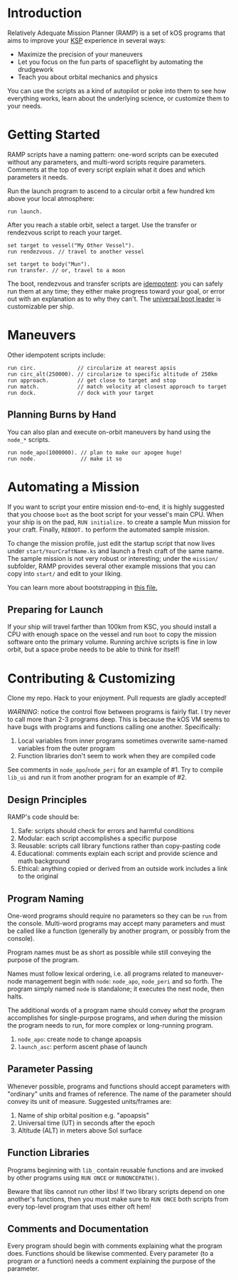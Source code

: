 Introduction
============

Relatively Adequate Mission Planner (RAMP) is a set of kOS programs that aims
to improve your [KSP](http://kerbalspaceprogram.com) experience in several ways:

 - Maximize the precision of your maneuvers
 - Let you focus on the fun parts of spaceflight by automating the drudgework
 - Teach you about orbital mechanics and physics

You can use the scripts as a kind of autopilot or poke into them to
see how everything works, learn about the underlying science, or customize
them to your needs.

Getting Started
===============

RAMP scripts have a naming pattern: one-word scripts can be executed without any
parameters, and multi-word scripts require parameters. Comments at the top of
every script explain what it does and which parameters it needs.

Run the launch program to ascend to a circular orbit a few hundred km above
your local atmosphere:

    run launch.

After you reach a stable orbit, select a target. Use the transfer or rendezvous script to reach your target.

    set target to vessel("My Other Vessel").
    run rendezvous. // travel to another vessel

    set target to body("Mun").
    run transfer. // or, travel to a moon

The boot, rendezvous and transfer scripts are [idempotent](https://en.wikipedia.org/wiki/Idempotence):
you can safely run them at any time; they either make progress toward your goal, or error out
with an explanation as to why they can't. The [universal boot leader](boot/README.md) is customizable per ship.

Maneuvers
=========

Other idempotent scripts include:

    run circ.             // circularize at nearest apsis
    run circ_alt(250000). // circularize to specific altitude of 250km
    run approach.         // get close to target and stop
    run match.            // match velocity at closest approach to target
    run dock.             // dock with your target

Planning Burns by Hand
----------------------

You can also plan and execute on-orbit maneuvers by hand using the `node_*` scripts.

    run node_apo(1000000). // plan to make our apogee huge!
    run node.              // make it so

Automating a Mission
====================

If you want to script your entire mission end-to-end, it is highly suggested
that you choose `boot` as the boot script for your vessel's main CPU. When
your ship is on the pad, `RUN initialize.` to create a sample Mun mission for
your craft. Finally, `REBOOT.` to perform the automated sample mission.

To change the mission profile, just edit the startup script that now lives under
`start/YourCraftName.ks` and launch a fresh craft of the same name. The sample
mission is not very robust or interesting; under the `mission/` subfolder, RAMP
provides several other example missions that you can copy into `start/` and
edit to your liking.

You can learn more about bootstrapping in [this file.](https://github.com/xeger/kos-ramp/blob/master/boot/README.md)

Preparing for Launch
--------------------

If your ship will travel farther than 100km from KSC, you should install
a CPU with enough space on the vessel and run `boot` to copy the mission
software onto the primary volume. Running archive scripts is fine in low
orbit, but a space probe needs to be able to think for itself!

Contributing & Customizing
==========================

Clone my repo. Hack to your enjoyment. Pull requests are gladly accepted!

*WARNING*: notice the control flow between programs is fairly flat. I try never
to call more than 2-3 programs deep. This is because the kOS VM seems to have
bugs with programs and functions calling one another. Specifically:

1. Local variables from inner programs sometimes overwrite same-named variables from the outer program
2. Function libraries don't seem to work when they are compiled code

See comments in `node_apo`/`node_peri` for an example of #1.
Try to compile `lib_ui` and run it from another program for an example of #2.

Design Principles
-----------------

RAMP's code should be:

1. Safe: scripts should check for errors and harmful conditions
2. Modular: each script accomplishes a specific purpose
3. Reusable: scripts call library functions rather than copy-pasting code
4. Educational: comments explain each script and provide science and math background
5. Ethical: anything copied or derived from an outside work includes a link to the original

Program Naming
--------------

One-word programs should require no parameters so they can be `run` from the
console. Multi-word programs may accept many parameters and must be called
like a function (generally by another program, or possibly from the console).

Program names must be as short as possible while still conveying the purpose
of the program.

Names must follow lexical ordering, i.e. all programs related to maneuver-node
management begin with `node`: `node_apo`, `node_peri` and so forth. The program
simply named `node` is standalone; it executes the next node, then halts.

The additional words of a program name should convey _what_ the program
accomplishes for single-purpose programs, and _when_ during the mission
the program needs to run, for more complex or long-running program.

1. `node_apo`: create node to change apoapsis
2. `launch_asc`: perform ascent phase of launch

Parameter Passing
-----------------

Whenever possible, programs and functions should accept parameters with
"ordinary" units and frames of reference. The name of the parameter
should convey its unit of measure. Suggested units/frames are:

1. Name of ship orbital position e.g. "apoapsis"
2. Universal time (UT) in seconds after the epoch
3. Altitude (ALT) in meters above SoI surface

Function Libraries
------------------

Programs beginning with `lib_` contain reusable functions and are invoked by
other programs using `RUN ONCE` or `RUNONCEPATH()`.

Beware that libs cannot run other libs! If two library scripts depend on one another's functions, then you must make sure to `RUN ONCE` both scripts from every top-level program that uses either oft hem!

Comments and Documentation
--------------------------

Every program should begin with comments explaining what the program does.
Functions should be likewise commented. Every parameter (to a program _or_ a
function) needs a comment explaining the purpose of the parameter.
